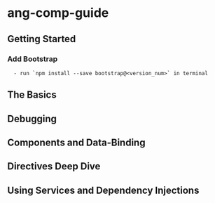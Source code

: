 # ang-comp-guide

## Getting Started
   ### Add Bootstrap 
      - run `npm install --save bootstrap@<version_num>` in terminal

## The Basics

## Debugging

## Components and Data-Binding

## Directives Deep Dive

## Using Services and Dependency Injections
